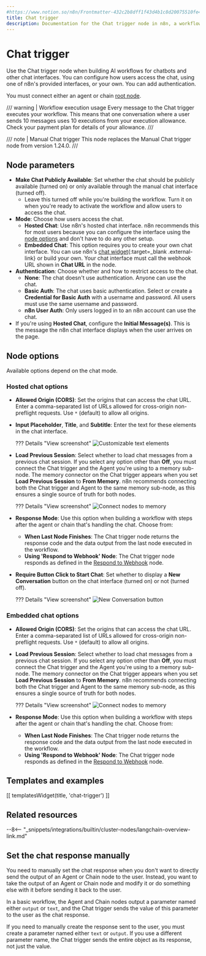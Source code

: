 ```yaml
---
#https://www.notion.so/n8n/Frontmatter-432c2b8dff1f43d4b1c8d20075510fe4
title: Chat trigger
description: Documentation for the Chat trigger node in n8n, a workflow automation platform. Includes guidance on usage, and links to examples.
---
```


# Chat trigger

Use the Chat trigger node when building AI workflows for chatbots and other chat interfaces. You can configure how users access the chat, using one of n8n's provided interfaces, or your own. You can add authentication.

You must connect either an agent or chain [root node](/integrations/builtin/cluster-nodes/root-nodes/).

/// warning | Workflow execution usage
Every message to the Chat trigger executes your workflow. This means that one conversation where a user sends 10 messages uses 10 executions from your execution allowance. Check your payment plan for details of your allowance.
///

/// note | Manual Chat trigger
This node replaces the Manual Chat trigger node from version 1.24.0.
///

## Node parameters

* **Make Chat Publicly Available**: Set whether the chat should be publicly available (turned on) or only available through the manual chat interface (turned off).
	* Leave this turned off while you're building the workflow. Turn it on when you're ready to activate the workflow and allow users to access the chat.
* **Mode**: Choose how users access the chat. 
	* **Hosted Chat**: Use n8n's hosted chat interface. n8n recommends this for most users because you can configure the interface using the [node options](#node-options) and don't have to do any other setup.
	* **Embedded Chat**: This option requires you to create your own chat interface. You can use n8n's [chat widget](https://www.npmjs.com/package/@n8n/chat){:target=_blank .external-link} or build your own. Your chat interface must call the webhook URL shown in **Chat URL** in the node.
* **Authentication**: Choose whether and how to restrict access to the chat.
	* **None**: The chat doesn't use authentication. Anyone can use the chat.
	* **Basic Auth**: The chat uses basic authentication. Select or create a **Credential for Basic Auth** with a username and password. All users must use the same username and password.
	* **n8n User Auth**: Only users logged in to an n8n account can use the chat.
* If you're using **Hosted Chat**, configure the **Initial Message(s)**. This is the message the n8n chat interface displays when the user arrives on the page.

## Node options

Available options depend on the chat mode.

### Hosted chat options

* **Allowed Origin (CORS)**: Set the origins that can access the chat URL. Enter a comma-separated list of URLs allowed for cross-origin non-preflight requests. Use `*` (default) to allow all origins.
* **Input Placeholder**, **Title**, and **Subtitle**: Enter the text for these elements in the chat interface.

	??? Details "View screenshot"
		![Customizable text elements](/_images/integrations/builtin/core-nodes/chat-trigger/hosted-text-elements.png)

* **Load Previous Session**: Select whether to load chat messages from a previous chat session. If you select any option other than **Off**, you must connect the Chat trigger and the Agent you're using to a memory sub-node. The memory connector on the Chat trigger appears when you set **Load Previous Session** to **From Memory**. n8n recommends connecting both the Chat trigger and Agent to the same memory sub-node, as this ensures a single source of truth for both nodes.

	??? Details "View screenshot"
		![Connect nodes to memory](/_images/integrations/builtin/core-nodes/chat-trigger/connect-memory.png)

* **Response Mode**: Use this option when building a workflow with steps after the agent or chain that's handling the chat. Choose from:
	* **When Last Node Finishes**: The Chat trigger node returns the response code and the data output from the last node executed in the workflow.
	* **Using 'Respond to Webhook' Node**: The Chat trigger node responds as defined in the [Respond to Webhook](/integrations/builtin/core-nodes/n8n-nodes-base.respondtowebhook/) node.
* **Require Button Click to Start Chat**: Set whether to display a **New Conversation** button on the chat interface (turned on) or not (turned off).

	??? Details "View screenshot"
		![New Conversation button](/_images/integrations/builtin/core-nodes/chat-trigger/new-conversation-button.png)


### Embedded chat options

* **Allowed Origin (CORS)**: Set the origins that can access the chat URL. Enter a comma-separated list of URLs allowed for cross-origin non-preflight requests. Use `*` (default) to allow all origins.
* **Load Previous Session**: Select whether to load chat messages from a previous chat session. If you select any option other than **Off**, you must connect the Chat trigger and the Agent you're using to a memory sub-node. The memory connector on the Chat trigger appears when you set **Load Previous Session** to **From Memory**. n8n recommends connecting both the Chat trigger and Agent to the same memory sub-node, as this ensures a single source of truth for both nodes.

	??? Details "View screenshot"
		![Connect nodes to memory](/_images/integrations/builtin/core-nodes/chat-trigger/connect-memory.png)

* **Response Mode**: Use this option when building a workflow with steps after the agent or chain that's handling the chat. Choose from:
	* **When Last Node Finishes**: The Chat trigger node returns the response code and the data output from the last node executed in the workflow.
	* **Using 'Respond to Webhook' Node**: The Chat trigger node responds as defined in the [Respond to Webhook](/integrations/builtin/core-nodes/n8n-nodes-base.respondtowebhook/) node.

## Templates and examples

<!-- see https://www.notion.so/n8n/Pull-in-templates-for-the-integrations-pages-37c716837b804d30a33b47475f6e3780 -->
[[ templatesWidget(title, 'chat-trigger') ]]

## Related resources

--8<-- "_snippets/integrations/builtin/cluster-nodes/langchain-overview-link.md"

## Set the chat response manually

You need to manually set the chat response when you don't want to directly send the output of an Agent or Chain node to the user. Instead, you want to take the output of an Agent or Chain node and modify it or do something else with it before sending it back to the user.

In a basic workflow, the Agent and Chain nodes output a parameter named either `output` or `text`, and the Chat trigger sends the value of this parameter to the user as the chat response. 

If you need to manually create the response sent to the user, you must create a parameter named either `text` or `output`. If you use a different parameter name, the Chat trigger sends the entire object as its response, not just the value.



